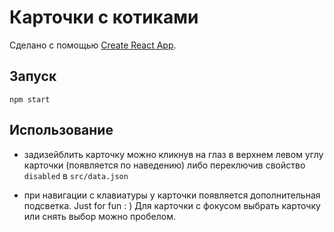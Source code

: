 # Карточки с котиками

Сделано с помощью [Create React App](https://github.com/facebook/create-react-app).

## Запуск

`npm start`

## Использование

* задизейблить карточку можно кликнув на глаз в верхнем левом углу карточки (появляется по наведению) либо переключив свойство `disabled` в `src/data.json`

* при навигации с клавиатуры у карточки появляется дополнительная подсветка. Just for fun : ) Для карточки с фокусом выбрать карточку или снять выбор можно пробелом.
